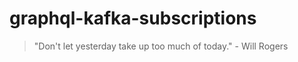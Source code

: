# graphql-kafka-subscriptions


<!-- INSPIRATIONAL_QUOTE_START -->
> "Don't let yesterday take up too much of today." - Will Rogers
<!-- INSPIRATIONAL_QUOTE_END -->
